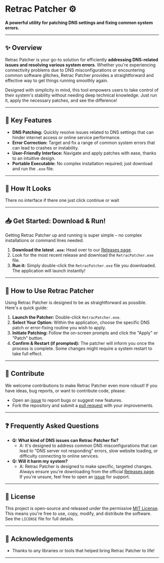 # Retrac Patcher ⚙️

**A powerful utility for patching DNS settings and fixing common system errors.**

---

## ✨ Overview

Retrac Patcher is your go-to solution for efficiently **addressing DNS-related issues and resolving various system errors**. Whether you're experiencing connectivity problems due to DNS misconfigurations or encountering common software glitches, Retrac Patcher provides a straightforward and effective way to get things running smoothly again.

Designed with simplicity in mind, this tool empowers users to take control of their system's stability without needing deep technical knowledge. Just run it, apply the necessary patches, and see the difference!

---

## 🚀 Key Features

* **DNS Patching:** Quickly resolve issues related to DNS settings that can hinder internet access or online service performance.
* **Error Correction:** Target and fix a range of common system errors that can lead to crashes or instability.
* **User-Friendly Interface:** Navigate and apply patches with ease, thanks to an intuitive design.
* **Portable Executable:** No complex installation required; just download and run the `.exe` file.

---

## 📸 How It Looks

There no interface if there one just click continue or wait

---

## 📥 Get Started: Download & Run!

Getting Retrac Patcher up and running is super simple – no complex installations or command lines needed.

1.  **Download the latest `.exe`:** Head over to our [Releases page](https://github.com/RetracOffa/RetracPatcher/releases).
2.  Look for the most recent release and download the `RetracPatcher.exe` file.
3.  **Run it:** Simply double-click the `RetracPatcher.exe` file you downloaded. The application will launch instantly!

---

## 📖 How to Use Retrac Patcher

Using Retrac Patcher is designed to be as straightforward as possible. Here's a quick guide:

1.  **Launch the Patcher:** Double-click `RetracPatcher.exe`.
2.  **Select Your Option:** Within the application, choose the specific DNS patch or error-fixing routine you wish to apply.
3.  **Initiate Patching:** Follow the on-screen prompts and click the "Apply" or "Patch" button.
4.  **Confirm & Restart (if prompted):** The patcher will inform you once the process is complete. Some changes might require a system restart to take full effect.

---

## 🤝 Contribute

We welcome contributions to make Retrac Patcher even more robust! If you have ideas, bug reports, or want to contribute code, please:

* Open an [issue](https://github.com/RetracOffa/RetracPatcher/issues) to report bugs or suggest new features.
* Fork the repository and submit a [pull request](https://github.com/RetracOffa/RetracPatcher/pulls) with your improvements.

---

## ❓ Frequently Asked Questions

* **Q: What kind of DNS issues can Retrac Patcher fix?**
    * A: It's designed to address common DNS misconfigurations that can lead to "DNS server not responding" errors, slow website loading, or difficulty connecting to online services.
* **Q: Will it harm my system?**
    * A: Retrac Patcher is designed to make specific, targeted changes. Always ensure you're downloading from the official [Releases page](https://github.com/RetracOffa/RetracPatcher/releases). If you're unsure, feel free to open an [issue](https://github.com/RetracOffa/RetracPatcher/issues) for support.

---

## 📜 License

This project is open-source and released under the permissive [MIT License](LICENSE). This means you're free to use, copy, modify, and distribute the software. See the `LICENSE` file for full details.

---

## 🙏 Acknowledgements

* Thanks to any libraries or tools that helped bring Retrac Patcher to life!

---
